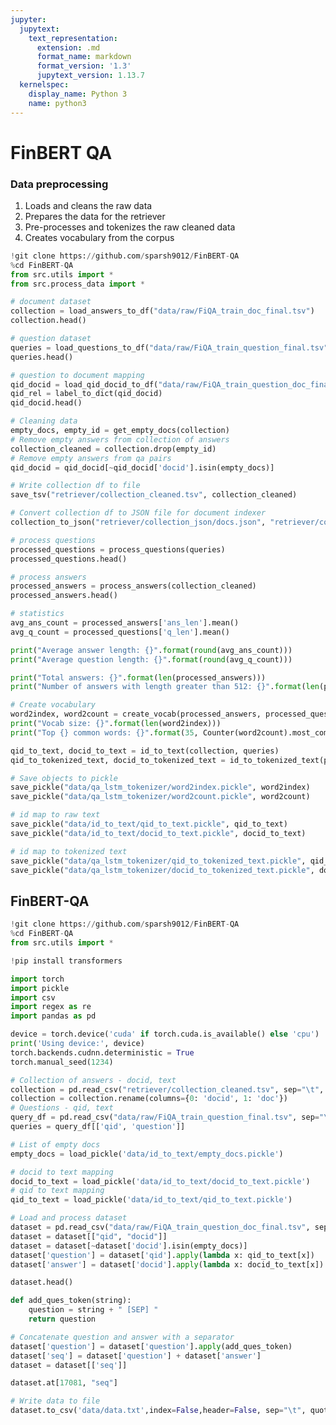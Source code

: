 ```yaml
---
jupyter:
  jupytext:
    text_representation:
      extension: .md
      format_name: markdown
      format_version: '1.3'
      jupytext_version: 1.13.7
  kernelspec:
    display_name: Python 3
    name: python3
---
```


# FinBERT QA

<!-- #region colab_type="text" id="2NoVkHwBZ0al" -->
### Data preprocessing
1. Loads and cleans the raw data
2. Prepares the data for the retriever
3. Pre-processes and tokenizes the raw cleaned data
4. Creates vocabulary from the corpus
<!-- #endregion -->

```python colab={"base_uri": "https://localhost:8080/", "height": 204} colab_type="code" executionInfo={"elapsed": 18589, "status": "ok", "timestamp": 1586846488566, "user": {"displayName": "Sparsh Agarwal", "photoUrl": "", "userId": "13037694610922482904"}, "user_tz": -330} id="HZbtelfeZ1Eh" outputId="d7ec962b-a365-4208-e99c-c30bbf53dc19"
!git clone https://github.com/sparsh9012/FinBERT-QA
%cd FinBERT-QA
from src.utils import *
from src.process_data import *
```

```python colab={"base_uri": "https://localhost:8080/", "height": 204} colab_type="code" executionInfo={"elapsed": 1131, "status": "ok", "timestamp": 1586846785687, "user": {"displayName": "Sparsh Agarwal", "photoUrl": "", "userId": "13037694610922482904"}, "user_tz": -330} id="auStHyZJbjZW" outputId="9fbed57a-7a7b-45f9-8a3e-3e3dd62c5578"
# document dataset
collection = load_answers_to_df("data/raw/FiQA_train_doc_final.tsv")
collection.head()
```

```python colab={"base_uri": "https://localhost:8080/", "height": 204} colab_type="code" executionInfo={"elapsed": 992, "status": "ok", "timestamp": 1586846825806, "user": {"displayName": "Sparsh Agarwal", "photoUrl": "", "userId": "13037694610922482904"}, "user_tz": -330} id="rnyNrkDscLfb" outputId="757e7e9b-9f13-4f1c-83dd-cb7697496374"
# question dataset
queries = load_questions_to_df("data/raw/FiQA_train_question_final.tsv")
queries.head()
```

```python colab={"base_uri": "https://localhost:8080/", "height": 204} colab_type="code" executionInfo={"elapsed": 2772, "status": "ok", "timestamp": 1586847088813, "user": {"displayName": "Sparsh Agarwal", "photoUrl": "", "userId": "13037694610922482904"}, "user_tz": -330} id="ggn06XfLcRNk" outputId="332bed08-4a1f-4c79-e70e-b32fa5a6b77e"
# question to document mapping
qid_docid = load_qid_docid_to_df("data/raw/FiQA_train_question_doc_final.tsv")
qid_rel = label_to_dict(qid_docid)
qid_docid.head()
```

```python colab={} colab_type="code" id="64KODs6IayrR"
# Cleaning data
empty_docs, empty_id = get_empty_docs(collection)
# Remove empty answers from collection of answers
collection_cleaned = collection.drop(empty_id)
# Remove empty answers from qa pairs
qid_docid = qid_docid[~qid_docid['docid'].isin(empty_docs)]
```

```python colab={} colab_type="code" id="bCTFQDuWaypk"
# Write collection df to file
save_tsv("retriever/collection_cleaned.tsv", collection_cleaned)

# Convert collection df to JSON file for document indexer
collection_to_json("retriever/collection_json/docs.json", "retriever/collection_cleaned.tsv")
```

```python colab={"base_uri": "https://localhost:8080/", "height": 204} colab_type="code" executionInfo={"elapsed": 1318, "status": "ok", "timestamp": 1586847258239, "user": {"displayName": "Sparsh Agarwal", "photoUrl": "", "userId": "13037694610922482904"}, "user_tz": -330} id="yAVNCGLpayoo" outputId="6a1a8373-5995-4606-d529-14ee9604f9eb"
# process questions
processed_questions = process_questions(queries)
processed_questions.head()
```

```python colab={"base_uri": "https://localhost:8080/", "height": 204} colab_type="code" executionInfo={"elapsed": 7358, "status": "ok", "timestamp": 1586847264434, "user": {"displayName": "Sparsh Agarwal", "photoUrl": "", "userId": "13037694610922482904"}, "user_tz": -330} id="T-XeINoWdyh2" outputId="7f97a0eb-9698-41a9-a6c0-6a2369056c14"
# process answers
processed_answers = process_answers(collection_cleaned)
processed_answers.head()
```

```python colab={"base_uri": "https://localhost:8080/", "height": 85} colab_type="code" executionInfo={"elapsed": 963, "status": "ok", "timestamp": 1586847333713, "user": {"displayName": "Sparsh Agarwal", "photoUrl": "", "userId": "13037694610922482904"}, "user_tz": -330} id="79QIDrv0eIK-" outputId="068df270-bfeb-4821-a079-51682157aa15"
# statistics
avg_ans_count = processed_answers['ans_len'].mean()
avg_q_count = processed_questions['q_len'].mean()

print("Average answer length: {}".format(round(avg_ans_count)))
print("Average question length: {}".format(round(avg_q_count)))

print("Total answers: {}".format(len(processed_answers)))
print("Number of answers with length greater than 512: {}".format(len(processed_answers[processed_answers['ans_len'] > 512])))
```

```python colab={"base_uri": "https://localhost:8080/", "height": 71} colab_type="code" executionInfo={"elapsed": 23088, "status": "ok", "timestamp": 1586847419161, "user": {"displayName": "Sparsh Agarwal", "photoUrl": "", "userId": "13037694610922482904"}, "user_tz": -330} id="RXHaXycWeRHI" outputId="965d8438-66e0-475b-c8e8-7f85a82b64c4"
# Create vocabulary
word2index, word2count = create_vocab(processed_answers, processed_questions)
print("Vocab size: {}".format(len(word2index)))
print("Top {} common words: {}".format(35, Counter(word2count).most_common(35)))

qid_to_text, docid_to_text = id_to_text(collection, queries)
qid_to_tokenized_text, docid_to_tokenized_text = id_to_tokenized_text(processed_answers, processed_questions)

# Save objects to pickle
save_pickle("data/qa_lstm_tokenizer/word2index.pickle", word2index)
save_pickle("data/qa_lstm_tokenizer/word2count.pickle", word2count)

# id map to raw text
save_pickle("data/id_to_text/qid_to_text.pickle", qid_to_text)
save_pickle("data/id_to_text/docid_to_text.pickle", docid_to_text)

# id map to tokenized text
save_pickle("data/qa_lstm_tokenizer/qid_to_tokenized_text.pickle", qid_to_tokenized_text)
save_pickle("data/qa_lstm_tokenizer/docid_to_tokenized_text.pickle", docid_to_tokenized_text)
```

<!-- #region colab_type="text" id="pMqQqrUW9OnV" -->
## **FinBERT-QA**
<!-- #endregion -->

```python colab={"base_uri": "https://localhost:8080/", "height": 170} colab_type="code" executionInfo={"elapsed": 24968, "status": "ok", "timestamp": 1586845752938, "user": {"displayName": "Sparsh Agarwal", "photoUrl": "", "userId": "13037694610922482904"}, "user_tz": -330} id="gHEgA6gHInfl" outputId="682b9394-9298-4a91-b878-4e3db77d6110"
!git clone https://github.com/sparsh9012/FinBERT-QA
%cd FinBERT-QA
from src.utils import *
```

```python colab={"base_uri": "https://localhost:8080/", "height": 683} colab_type="code" executionInfo={"elapsed": 34147, "status": "ok", "timestamp": 1586845762124, "user": {"displayName": "Sparsh Agarwal", "photoUrl": "", "userId": "13037694610922482904"}, "user_tz": -330} id="HDtGwlyRX4Yb" outputId="e8758e47-17b0-4aea-d344-def91bd99fe6"
!pip install transformers
```

```python colab={} colab_type="code" id="6SS1U17EX2s8"
import torch
import pickle
import csv
import regex as re
import pandas as pd
```

```python colab={"base_uri": "https://localhost:8080/", "height": 51} colab_type="code" executionInfo={"elapsed": 1472, "status": "ok", "timestamp": 1586845847964, "user": {"displayName": "Sparsh Agarwal", "photoUrl": "", "userId": "13037694610922482904"}, "user_tz": -330} id="mpGn-tbIX_0r" outputId="02f89f5b-8d9a-4eec-99f3-792c9f34a43d"
device = torch.device('cuda' if torch.cuda.is_available() else 'cpu')
print('Using device:', device)
torch.backends.cudnn.deterministic = True
torch.manual_seed(1234)
```

```python colab={} colab_type="code" id="Kvte60CEY1Zj"
# Collection of answers - docid, text
collection = pd.read_csv("retriever/collection_cleaned.tsv", sep="\t", header=None)
collection = collection.rename(columns={0: 'docid', 1: 'doc'})
# Questions - qid, text
query_df = pd.read_csv("data/raw/FiQA_train_question_final.tsv", sep="\t")
queries = query_df[['qid', 'question']]

# List of empty docs
empty_docs = load_pickle('data/id_to_text/empty_docs.pickle')

# docid to text mapping
docid_to_text = load_pickle('data/id_to_text/docid_to_text.pickle')
# qid to text mapping
qid_to_text = load_pickle('data/id_to_text/qid_to_text.pickle')
```

```python colab={} colab_type="code" id="Jsy6l-KNYgtQ"
# Load and process dataset
dataset = pd.read_csv("data/raw/FiQA_train_question_doc_final.tsv", sep="\t")
dataset = dataset[["qid", "docid"]]
dataset = dataset[~dataset['docid'].isin(empty_docs)]
dataset['question'] = dataset['qid'].apply(lambda x: qid_to_text[x])
dataset['answer'] = dataset['docid'].apply(lambda x: docid_to_text[x])
```

```python colab={"base_uri": "https://localhost:8080/", "height": 204} colab_type="code" executionInfo={"elapsed": 1378, "status": "ok", "timestamp": 1586845952167, "user": {"displayName": "Sparsh Agarwal", "photoUrl": "", "userId": "13037694610922482904"}, "user_tz": -330} id="scR-zXm3YyVw" outputId="34edc5de-c439-4e91-ede5-40c82d1896f7"
dataset.head()
```

```python colab={} colab_type="code" id="YF5ODrFQY5Ta"
def add_ques_token(string):
    question = string + " [SEP] "
    return question
```

```python colab={"base_uri": "https://localhost:8080/", "height": 54} colab_type="code" executionInfo={"elapsed": 1417, "status": "ok", "timestamp": 1586846057873, "user": {"displayName": "Sparsh Agarwal", "photoUrl": "", "userId": "13037694610922482904"}, "user_tz": -330} id="qLznv3-2ZSNj" outputId="573a961d-1bce-4284-bf52-b7473239bc91"
# Concatenate question and answer with a separator
dataset['question'] = dataset['question'].apply(add_ques_token)
dataset['seq'] = dataset['question'] + dataset['answer']
dataset = dataset[['seq']]

dataset.at[17081, "seq"]
```

```python colab={} colab_type="code" id="NLAGT0pHZT9r"
# Write data to file
dataset.to_csv('data/data.txt',index=False,header=False, sep="\t", quoting=csv.QUOTE_NONE)
```

```python colab={} colab_type="code" id="6xLHf_iOZaE8"

```
